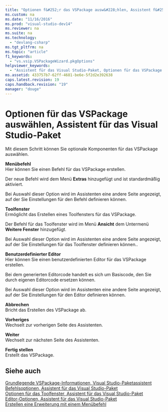 ```yaml
---
title: "Optionen f&#252;r das VSPackage ausw&#228;hlen, Assistent f&#252;r das Visual Studio-Paket"
ms.custom: na
ms.date: "11/16/2016"
ms.prod: "visual-studio-dev14"
ms.reviewer: na
ms.suite: na
ms.technology: 
  - "devlang-csharp"
ms.tgt_pltfrm: na
ms.topic: "article"
f1_keywords: 
  - "vs.vsip.VSPackageWizard.pkgOptions"
helpviewer_keywords: 
  - "Assistent für das Visual Studio-Paket, Optionen für das VSPackage auswählen"
ms.assetid: 433757b7-62ff-4681-be6e-5f2d2e392638
caps.latest.revision: 19
caps.handback.revision: "19"
manager: "douge"
---
```

# Optionen f&#252;r das VSPackage ausw&#228;hlen, Assistent f&#252;r das Visual Studio-Paket
Mit diesem Schritt können Sie optionale Komponenten für das VSPackage auswählen.  
  
 **Menübefehl**  
 Hier können Sie einen Befehl für das VSPackage erstellen.  
  
 Der neue Befehl wird dem Menü **Extras** hinzugefügt und ist standardmäßig aktiviert.  
  
 Bei Auswahl dieser Option wird im Assistenten eine andere Seite angezeigt, auf der Sie Einstellungen für den Befehl definieren können.  
  
 **Toolfenster**  
 Ermöglicht das Erstellen eines Toolfensters für das VSPackage.  
  
 Der Befehl für das Toolfenster wird im Menü **Ansicht** dem Untermenü **Weitere Fenster** hinzugefügt.  
  
 Bei Auswahl dieser Option wird im Assistenten eine andere Seite angezeigt, auf der Sie Einstellungen für das Toolfenster definieren können..  
  
 **Benutzerdefinierter Editor**  
 Hier können Sie einen benutzerdefinierten Editor für das VSPackage erstellen.  
  
 Bei dem generierten Editorcode handelt es sich um Basiscode, den Sie durch eigenen Editorcode ersetzen können.  
  
 Bei Auswahl dieser Option wird im Assistenten eine andere Seite angezeigt, auf der Sie Einstellungen für den Editor definieren können.  
  
 **Abbrechen**  
 Bricht das Erstellen des VSPackage ab.  
  
 **Vorheriges**  
 Wechselt zur vorherigen Seite des Assistenten.  
  
 **Weiter**  
 Wechselt zur nächsten Seite des Assistenten.  
  
 **Fertig stellen**  
 Erstellt das VSPackage.  
  
## Siehe auch  
 [Grundlegende VSPackage\-Informationen, Visual Studio\-Paketassistent](../misc/basic-vspackage-information-visual-studio-package-wizard.md)   
 [Befehlsoptionen, Assistent für das Visual Studio\-Paket](../misc/command-options-visual-studio-package-wizard.md)   
 [Optionen für das Toolfenster, Assistent für das Visual Studio\-Paket](../misc/tool-window-options-visual-studio-package-wizard.md)   
 [Editor\-Optionen, Assistent für das Visual Studio\-Paket](../misc/editor-options-visual-studio-package-wizard.md)   
 [Erstellen eine Erweiterung mit einem Menübefehl](../Topic/Creating%20an%20Extension%20with%20a%20Menu%20Command.md)